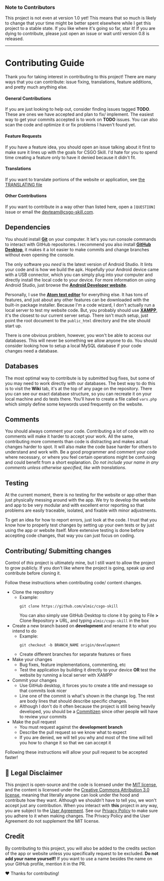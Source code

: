 ### Note to Contributors
This project is not even at version 1.0 yet! This means that so much is likely to change that your time might be better spent elsewhere while I get this project to a stable state. If you like where it's going so far, star it! If you are dying to contribute, please just open an issue or wait until version 0.8 is released.

<hr/>

# Contributing Guide
Thank you for taking interest in contributing to this project! There are many ways that you can contribute: issue fixing, translations, feature additions, and pretty much anything else.

#### General Contributions
If you are just looking to help out, consider finding issues tagged **TODO**. These are ones we have accepted and plan to fix/ implement. The easiest way to get your commits accepted is to work on **TODO** issues. You can also scan the code and optimize it or fix problems I haven't found yet.

#### Feature Requests
If you have a feature idea, you should open an issue talking about it first to make sure it lines up with the goals for CSGO Skill. I'd hate for you to spend time creating a feature only to have it denied because it didn't fit.

#### Translations
If you want to translate portions of the website or application, see [the TRANSLATING file](TRANSLATING.md)

#### Other Contributions
If you want to contribute in a way other than listed here, open a `[QUESTION]` issue or email the devteam@csgo-skill.com.

## Dependencies
You should install **[Git](https://git-scm.com/downloads)** on your computer. It let's you run console commands to interact with GitHub repositories. I recommend you also install **[GitHub Desktop](https://desktop.github.com/)**, it makes it a lot easier to make commits and change branches without even opening the console.

The only software you *need* is the latest version of Android Studio. It lints your code and is how we build the apk. Hopefully your Android device came with a USB connector, which you can simply plug into your computer and directly install the local code to your device. For more information on using Android Studio, just browse the **[Android Developer website](https://developer.android.com/index.html)**.

Personally, I use the **[Atom text editor](https://atom.io/)** for everything else. It has tons of features, and just about any other features can be downloaded with the built-in package installer. Because I'm a code wizard, I don't actually run a local server to test my website code. But, you probably should use **[XAMPP](https://www.apachefriends.org/index.html)**, it's the closest to our current server setup. There isn't much setup, just point the root document to the `public_html` directory and the site should start up.

There is one obvious problem, however, you won't be able to access our databases. This will never be something we allow anyone to do. You should consider looking how to setup a local MySQL database if your code changes need a database.

## Databases
The most optimal way to contribute is by submitted bug fixes, but some of you may need to work directly with our databases. The best way to do this is to visit the **Wiki** tab, it's at the top of any page on the repository. There you can see our exact database structure, so you can recreate it on your local machine and do tests there. You'll have to create a file called `vars.php` which simply define some keywords used frequently on the website.

## Comments
You should always comment your code. Contributing a lot of code with no comments will make it harder to accept your work. All the same, contributing more comments than code is distracting and makes actual changes harder to spot. It will also make the code base harder for others to understand and work with. Be a good programmer and comment your code where necessary, or where you feel certain operations might be confusing and could benefit from a short explanation. *Do not include your name in any comments unless otherwise specified, like with translations.*

## Testing
At the current moment, there is no testing for the website or app other than just physically messing around with the app. We try to develop the website and app to be very modular and with excellent error reporting so that problems are easily traceable, isolated, and fixable with minor adjustments.

To get an idea for how to report errors, just look at the code. I trust that you know how to properly test changes by setting up your own tests or by just using the app or website itself. More extensive testing is done before accepting code changes, that way you can just focus on coding.

## Contributing/ Submitting changes
Control of *this* project is ultimately mine, but I still want to allow the project to grow publicly. If you don't like where the project is going, speak up and contribute before cloning it.

Follow these instructions when contributing code/ content changes.
- Clone the repository
  - Example:
    ```
    git clone https://github.com/almic/csgo-skill
    ```
    You can also simply use GitHub Desktop to clone it by going to File **>** Clone Repository **>** URL, and typing `almic/csgo-skill` in the box
- Create a new branch based on **development** and rename it to what you intend to do
  - Example:
    ```
    git checkout -b BRANCH_NAME origin/development
    ```
  - Create different branches for separate features or fixes
- Make your changes
  - Bug fixes, feature implementations, commenting, etc
  - Test the application by building it directly to your device **OR**
    test the website by running a local server with XAMPP
- Commit your changes
  - Use GitHub desktop, it forces you to create a title and message so that commits look nicer
  - Line one of the commit is what's shown in the change log. The rest are body lines that should describe specific changes.
  - Although I don't do it often because the project is still being heavily developed, you should be a [Commitizen](https://github.com/commitizen/cz-cli) since other people will have to review your commits
- Make the pull request
  - You must request against the **development branch**
  - Describe the pull request so we know what to expect
  - If you are denied, we will tell you why and most of the time will tell you how to change it so that we can accept it

Following these instructions will allow your pull request to be accepted faster!

## :anger: Legal Disclaimer
This project is open-source and the code is licensed under the [MIT license](http://opensource.org/licenses/mit-license.php), and the content is licensed under the [Creative Commons Attribution 3.0 license](http://creativecommons.org/licenses/by/3.0/us/deed.en_US), meaning that literally anyone can look under the hood and contribute how they want. Although we shouldn't have to tell you, we won't accept just any contribution. When you interact with **this** project in any way, you are subject to the [User Agreement](TERMS.md). See our [Privacy Policy](PRIVACY.md) to make sure you adhere to it when making changes. The Privacy Policy and the User Agreement do not supplement the MIT license.

## Credit
By contributing to this project, you will also be added to the credits section of the app or website unless you specifically request to be excluded. **Do not add your name yourself!** If you want to use a name besides the name on your GitHub profile, mention it in the PR.

:heart: Thanks for contributing!
